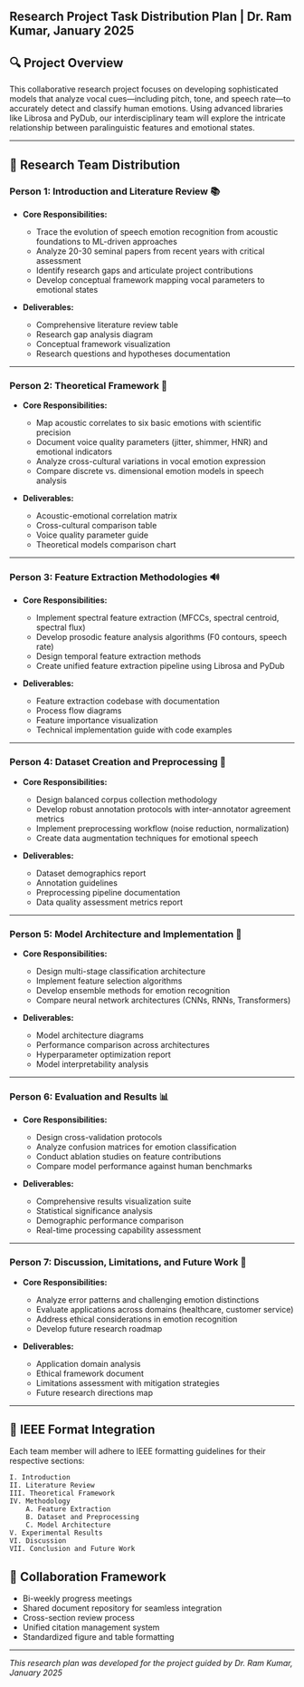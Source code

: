 ## Research Project Task Distribution Plan | Dr. Ram Kumar, January 2025


## 🔍 Project Overview

This collaborative research project focuses on developing sophisticated models that analyze vocal cues—including pitch, tone, and speech rate—to accurately detect and classify human emotions. Using advanced libraries like Librosa and PyDub, our interdisciplinary team will explore the intricate relationship between paralinguistic features and emotional states.

---

## 👥 Research Team Distribution

### Person 1: Introduction and Literature Review 📚

- **Core Responsibilities:**
  - Trace the evolution of speech emotion recognition from acoustic foundations to ML-driven approaches
  - Analyze 20-30 seminal papers from recent years with critical assessment
  - Identify research gaps and articulate project contributions
  - Develop conceptual framework mapping vocal parameters to emotional states
  
- **Deliverables:**
  - Comprehensive literature review table
  - Research gap analysis diagram
  - Conceptual framework visualization
  - Research questions and hypotheses documentation

---

### Person 2: Theoretical Framework 🧠

- **Core Responsibilities:**
  - Map acoustic correlates to six basic emotions with scientific precision
  - Document voice quality parameters (jitter, shimmer, HNR) and emotional indicators
  - Analyze cross-cultural variations in vocal emotion expression
  - Compare discrete vs. dimensional emotion models in speech analysis
  
- **Deliverables:**
  - Acoustic-emotional correlation matrix
  - Cross-cultural comparison table
  - Voice quality parameter guide
  - Theoretical models comparison chart

---

### Person 3: Feature Extraction Methodologies 🔊

- **Core Responsibilities:**
  - Implement spectral feature extraction (MFCCs, spectral centroid, spectral flux)
  - Develop prosodic feature analysis algorithms (F0 contours, speech rate)
  - Design temporal feature extraction methods
  - Create unified feature extraction pipeline using Librosa and PyDub
  
- **Deliverables:**
  - Feature extraction codebase with documentation
  - Process flow diagrams
  - Feature importance visualization
  - Technical implementation guide with code examples

---

### Person 4: Dataset Creation and Preprocessing 💾

- **Core Responsibilities:**
  - Design balanced corpus collection methodology
  - Develop robust annotation protocols with inter-annotator agreement metrics
  - Implement preprocessing workflow (noise reduction, normalization)
  - Create data augmentation techniques for emotional speech
  
- **Deliverables:**
  - Dataset demographics report
  - Annotation guidelines
  - Preprocessing pipeline documentation
  - Data quality assessment metrics report

---

### Person 5: Model Architecture and Implementation 🧩

- **Core Responsibilities:**
  - Design multi-stage classification architecture
  - Implement feature selection algorithms
  - Develop ensemble methods for emotion recognition
  - Compare neural network architectures (CNNs, RNNs, Transformers)
  
- **Deliverables:**
  - Model architecture diagrams
  - Performance comparison across architectures
  - Hyperparameter optimization report
  - Model interpretability analysis

---

### Person 6: Evaluation and Results 📊

- **Core Responsibilities:**
  - Design cross-validation protocols
  - Analyze confusion matrices for emotion classification
  - Conduct ablation studies on feature contributions
  - Compare model performance against human benchmarks
  
- **Deliverables:**
  - Comprehensive results visualization suite
  - Statistical significance analysis
  - Demographic performance comparison
  - Real-time processing capability assessment

---

### Person 7: Discussion, Limitations, and Future Work 🔮

- **Core Responsibilities:**
  - Analyze error patterns and challenging emotion distinctions
  - Evaluate applications across domains (healthcare, customer service)
  - Address ethical considerations in emotion recognition
  - Develop future research roadmap
  
- **Deliverables:**
  - Application domain analysis
  - Ethical framework document
  - Limitations assessment with mitigation strategies
  - Future research directions map

---

## 📝 IEEE Format Integration

Each team member will adhere to IEEE formatting guidelines for their respective sections:

```
I. Introduction
II. Literature Review
III. Theoretical Framework
IV. Methodology
    A. Feature Extraction
    B. Dataset and Preprocessing
    C. Model Architecture
V. Experimental Results
VI. Discussion
VII. Conclusion and Future Work
```

## 🔄 Collaboration Framework

- Bi-weekly progress meetings
- Shared document repository for seamless integration
- Cross-section review process
- Unified citation management system
- Standardized figure and table formatting

---

*This research plan was developed for the project guided by Dr. Ram Kumar, January 2025*
